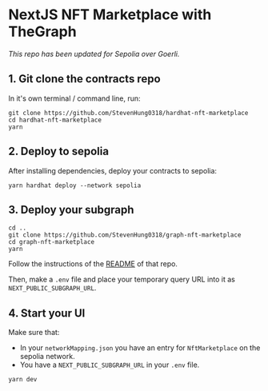 # NextJS NFT Marketplace with TheGraph

*This repo has been updated for Sepolia over Goerli.*

## 1. Git clone the contracts repo

In it's own terminal / command line, run: 

```
git clone https://github.com/StevenHung0318/hardhat-nft-marketplace
cd hardhat-nft-marketplace
yarn
```

## 2. Deploy to sepolia 

After installing dependencies, deploy your contracts to sepolia:

```
yarn hardhat deploy --network sepolia
```

## 3. Deploy your subgraph

```
cd ..
git clone https://github.com/StevenHung0318/graph-nft-marketplace
cd graph-nft-marketplace
yarn
```

Follow the instructions of the [README](https://github.com/StevenHung0318/graph-nft-marketplace/blob/main/README.md) of that repo. 

Then, make a `.env` file and place your temporary query URL into it as `NEXT_PUBLIC_SUBGRAPH_URL`.


## 4. Start your UI

Make sure that:
- In your `networkMapping.json` you have an entry for `NftMarketplace` on the sepolia network. 
- You have a `NEXT_PUBLIC_SUBGRAPH_URL` in your `.env` file. 

```
yarn dev
```


